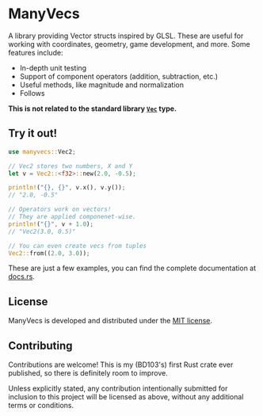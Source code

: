 # ManyVecs

A library providing Vector structs inspired by GLSL. These are useful for working with coordinates, geometry, game development, and more. Some features include:

- In-depth unit testing
- Support of component operators (addition, subtraction, etc.)
- Useful methods, like magnitude and normalization
- Follows

**This is not related to the standard library [`Vec`](https://doc.rust-lang.org/std/vec/struct.Vec.html) type.**

## Try it out!

```rust
use manyvecs::Vec2;

// Vec2 stores two numbers, X and Y
let v = Vec2::<f32>::new(2.0, -0.5);

println!("{}, {}", v.x(), v.y());
// "2.0, -0.5"

// Operators work on vectors!
// They are applied componenet-wise.
println!("{}", v + 1.0);
// "Vec2(3.0, 0.5)"

// You can even create vecs from tuples
Vec2::from((2.0, 3.0));
```

These are just a few examples, you can find the complete documentation at [docs.rs](https://docs.rs/manyvecs).

## License

ManyVecs is developed and distributed under the [MIT license](https://opensource.org/licenses/MIT).

## Contributing

Contributions are welcome! This is my (BD103's) first Rust crate ever published, so there is definitely room to improve.

Unless explicitly stated, any contribution intentionally submitted for inclusion to this project will be licensed as above, without any additional terms or conditions.
